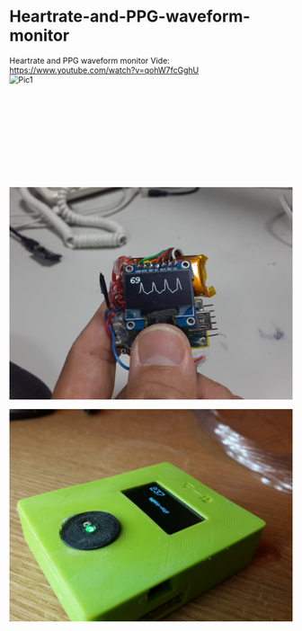 # Heartrate-and-PPG-waveform-monitor
Heartrate and PPG waveform monitor
Vide: https://www.youtube.com/watch?v=qohW7fcGghU
 <img src="(https://github.com/alextien/Heartrate-and-PPG-waveform-monitor/raw/master/Document/20140717_173455.jpg" width = "300" height = "200" alt="Pic1" align=left />
![image](https://github.com/alextien/Heartrate-and-PPG-waveform-monitor/raw/master/Document/20140717_173455.jpg)

![image](https://github.com/alextien/Heartrate-and-PPG-waveform-monitor/raw/master/Document/20140720_060132.jpg)
